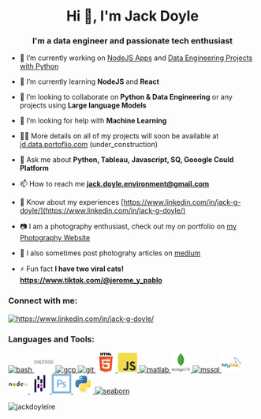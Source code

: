 <h1 align="center">Hi 👋, I'm Jack Doyle</h1>
<h3 align="center">I'm a data engineer and passionate tech enthusiast</h3>

- 🔭 I’m currently working on [NodeJS Apps](https://github.com/JackDoyleIRE/node-chat-app) and [Data Engineering Projects with Python](https://github.com/JackDoyleIRE/cali-weather)

- 🌱 I’m currently learning **NodeJS** and **React**

- 👯 I’m looking to collaborate on **Python & Data Engineering** or any projects using **Large language Models**

- 🤝 I’m looking for help with **Machine Learning**

- 👨‍💻 More details on all of my projects will soon be available at [jd.data.portoflio.com](jd.data.portoflio.com) (under_construction)

- 💬 Ask me about **Python, Tableau, Javascript, SQ, Gooogle Could Platform**

- 📫 How to reach me **jack.doyle.environment@gmail.com**

- 📄 Know about my experiences [https://www.linkedin.com/in/jack-g-doyle/](https://www.linkedin.com/in/jack-g-doyle/)

- 📷 I am a photography enthusiast, check out my on portfolio on [my Photography Website](https://jdoyle-photography.com/) 

- 📝 I also sometimes post photograhy articles on [medium](https://medium.com/@j.doyle_31154/amsterdam-a-city-in-isolation-93f3032003ac)

- ⚡ Fun fact **I have two viral cats! https://www.tiktok.com/@jerome_y_pablo**

<h3 align="left">Connect with me:</h3>
<p align="left">
<a href="https://linkedin.com/in/https://www.linkedin.com/in/jack-g-doyle/" target="blank"><img align="center" src="https://raw.githubusercontent.com/rahuldkjain/github-profile-readme-generator/master/src/images/icons/Social/linked-in-alt.svg" alt="https://www.linkedin.com/in/jack-g-doyle/" height="30" width="40" /></a>
</p>

<h3 align="left">Languages and Tools:</h3>
<p align="left"> <a href="https://www.gnu.org/software/bash/" target="_blank" rel="noreferrer"> <img src="https://www.vectorlogo.zone/logos/gnu_bash/gnu_bash-icon.svg" alt="bash" width="40" height="40"/> </a> <a href="https://expressjs.com" target="_blank" rel="noreferrer"> <img src="https://raw.githubusercontent.com/devicons/devicon/master/icons/express/express-original-wordmark.svg" alt="express" width="40" height="40"/> </a> <a href="https://cloud.google.com" target="_blank" rel="noreferrer"> <img src="https://www.vectorlogo.zone/logos/google_cloud/google_cloud-icon.svg" alt="gcp" width="40" height="40"/> </a> <a href="https://git-scm.com/" target="_blank" rel="noreferrer"> <img src="https://www.vectorlogo.zone/logos/git-scm/git-scm-icon.svg" alt="git" width="40" height="40"/> </a> <a href="https://www.w3.org/html/" target="_blank" rel="noreferrer"> <img src="https://raw.githubusercontent.com/devicons/devicon/master/icons/html5/html5-original-wordmark.svg" alt="html5" width="40" height="40"/> </a> <a href="https://developer.mozilla.org/en-US/docs/Web/JavaScript" target="_blank" rel="noreferrer"> <img src="https://raw.githubusercontent.com/devicons/devicon/master/icons/javascript/javascript-original.svg" alt="javascript" width="40" height="40"/> </a> <a href="https://www.mathworks.com/" target="_blank" rel="noreferrer"> <img src="https://upload.wikimedia.org/wikipedia/commons/2/21/Matlab_Logo.png" alt="matlab" width="40" height="40"/> </a> <a href="https://www.mongodb.com/" target="_blank" rel="noreferrer"> <img src="https://raw.githubusercontent.com/devicons/devicon/master/icons/mongodb/mongodb-original-wordmark.svg" alt="mongodb" width="40" height="40"/> </a> <a href="https://www.microsoft.com/en-us/sql-server" target="_blank" rel="noreferrer"> <img src="https://www.svgrepo.com/show/303229/microsoft-sql-server-logo.svg" alt="mssql" width="40" height="40"/> </a> <a href="https://www.mysql.com/" target="_blank" rel="noreferrer"> <img src="https://raw.githubusercontent.com/devicons/devicon/master/icons/mysql/mysql-original-wordmark.svg" alt="mysql" width="40" height="40"/> </a> <a href="https://nodejs.org" target="_blank" rel="noreferrer"> <img src="https://raw.githubusercontent.com/devicons/devicon/master/icons/nodejs/nodejs-original-wordmark.svg" alt="nodejs" width="40" height="40"/> </a> <a href="https://pandas.pydata.org/" target="_blank" rel="noreferrer"> <img src="https://raw.githubusercontent.com/devicons/devicon/2ae2a900d2f041da66e950e4d48052658d850630/icons/pandas/pandas-original.svg" alt="pandas" width="40" height="40"/> </a> <a href="https://www.photoshop.com/en" target="_blank" rel="noreferrer"> <img src="https://raw.githubusercontent.com/devicons/devicon/master/icons/photoshop/photoshop-line.svg" alt="photoshop" width="40" height="40"/> </a> <a href="https://www.python.org" target="_blank" rel="noreferrer"> <img src="https://raw.githubusercontent.com/devicons/devicon/master/icons/python/python-original.svg" alt="python" width="40" height="40"/> </a> <a href="https://seaborn.pydata.org/" target="_blank" rel="noreferrer"> <img src="https://seaborn.pydata.org/_images/logo-mark-lightbg.svg" alt="seaborn" width="40" height="40"/> </a> </p>

<p><img align="center" src="https://github-readme-stats.vercel.app/api/top-langs?username=jackdoyleire&show_icons=true&locale=en&layout=compact" alt="jackdoyleire" /></p>
